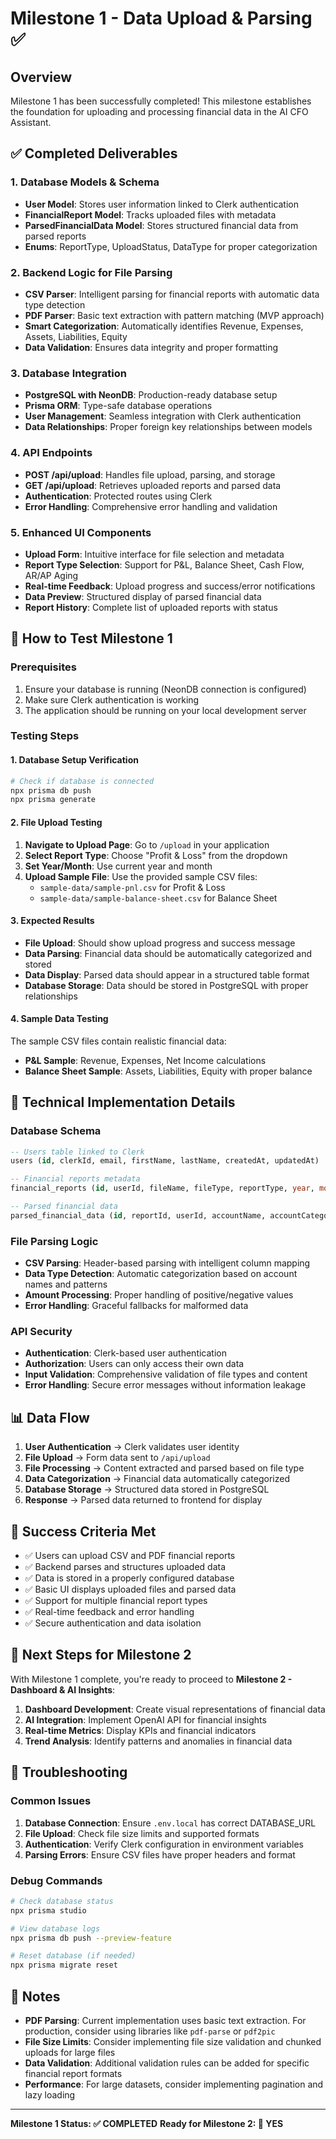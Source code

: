 # Milestone 1 - Data Upload & Parsing ✅

## Overview
Milestone 1 has been successfully completed! This milestone establishes the foundation for uploading and processing financial data in the AI CFO Assistant.

## ✅ Completed Deliverables

### 1. Database Models & Schema
- **User Model**: Stores user information linked to Clerk authentication
- **FinancialReport Model**: Tracks uploaded files with metadata
- **ParsedFinancialData Model**: Stores structured financial data from parsed reports
- **Enums**: ReportType, UploadStatus, DataType for proper categorization

### 2. Backend Logic for File Parsing
- **CSV Parser**: Intelligent parsing for financial reports with automatic data type detection
- **PDF Parser**: Basic text extraction with pattern matching (MVP approach)
- **Smart Categorization**: Automatically identifies Revenue, Expenses, Assets, Liabilities, Equity
- **Data Validation**: Ensures data integrity and proper formatting

### 3. Database Integration
- **PostgreSQL with NeonDB**: Production-ready database setup
- **Prisma ORM**: Type-safe database operations
- **User Management**: Seamless integration with Clerk authentication
- **Data Relationships**: Proper foreign key relationships between models

### 4. API Endpoints
- **POST /api/upload**: Handles file upload, parsing, and storage
- **GET /api/upload**: Retrieves uploaded reports and parsed data
- **Authentication**: Protected routes using Clerk
- **Error Handling**: Comprehensive error handling and validation

### 5. Enhanced UI Components
- **Upload Form**: Intuitive interface for file selection and metadata
- **Report Type Selection**: Support for P&L, Balance Sheet, Cash Flow, AR/AP Aging
- **Real-time Feedback**: Upload progress and success/error notifications
- **Data Preview**: Structured display of parsed financial data
- **Report History**: Complete list of uploaded reports with status

## 🚀 How to Test Milestone 1

### Prerequisites
1. Ensure your database is running (NeonDB connection is configured)
2. Make sure Clerk authentication is working
3. The application should be running on your local development server

### Testing Steps

#### 1. Database Setup Verification
```bash
# Check if database is connected
npx prisma db push
npx prisma generate
```

#### 2. File Upload Testing
1. **Navigate to Upload Page**: Go to `/upload` in your application
2. **Select Report Type**: Choose "Profit & Loss" from the dropdown
3. **Set Year/Month**: Use current year and month
4. **Upload Sample File**: Use the provided sample CSV files:
   - `sample-data/sample-pnl.csv` for Profit & Loss
   - `sample-data/sample-balance-sheet.csv` for Balance Sheet

#### 3. Expected Results
- **File Upload**: Should show upload progress and success message
- **Data Parsing**: Financial data should be automatically categorized and stored
- **Data Display**: Parsed data should appear in a structured table format
- **Database Storage**: Data should be stored in PostgreSQL with proper relationships

#### 4. Sample Data Testing
The sample CSV files contain realistic financial data:
- **P&L Sample**: Revenue, Expenses, Net Income calculations
- **Balance Sheet Sample**: Assets, Liabilities, Equity with proper balance

## 🔧 Technical Implementation Details

### Database Schema
```sql
-- Users table linked to Clerk
users (id, clerkId, email, firstName, lastName, createdAt, updatedAt)

-- Financial reports metadata
financial_reports (id, userId, fileName, fileType, reportType, year, month, fileSize, uploadDate, status, errorMessage)

-- Parsed financial data
parsed_financial_data (id, reportId, userId, accountName, accountCategory, amount, dataType, period, notes, createdAt)
```

### File Parsing Logic
- **CSV Parsing**: Header-based parsing with intelligent column mapping
- **Data Type Detection**: Automatic categorization based on account names and patterns
- **Amount Processing**: Proper handling of positive/negative values
- **Error Handling**: Graceful fallbacks for malformed data

### API Security
- **Authentication**: Clerk-based user authentication
- **Authorization**: Users can only access their own data
- **Input Validation**: Comprehensive validation of file types and content
- **Error Handling**: Secure error messages without information leakage

## 📊 Data Flow

1. **User Authentication** → Clerk validates user identity
2. **File Upload** → Form data sent to `/api/upload`
3. **File Processing** → Content extracted and parsed based on file type
4. **Data Categorization** → Financial data automatically categorized
5. **Database Storage** → Structured data stored in PostgreSQL
6. **Response** → Parsed data returned to frontend for display

## 🎯 Success Criteria Met

- ✅ Users can upload CSV and PDF financial reports
- ✅ Backend parses and structures uploaded data
- ✅ Data is stored in a properly configured database
- ✅ Basic UI displays uploaded files and parsed data
- ✅ Support for multiple financial report types
- ✅ Real-time feedback and error handling
- ✅ Secure authentication and data isolation

## 🔮 Next Steps for Milestone 2

With Milestone 1 complete, you're ready to proceed to **Milestone 2 - Dashboard & AI Insights**:

1. **Dashboard Development**: Create visual representations of financial data
2. **AI Integration**: Implement OpenAI API for financial insights
3. **Real-time Metrics**: Display KPIs and financial indicators
4. **Trend Analysis**: Identify patterns and anomalies in financial data

## 🐛 Troubleshooting

### Common Issues
1. **Database Connection**: Ensure `.env.local` has correct DATABASE_URL
2. **File Upload**: Check file size limits and supported formats
3. **Authentication**: Verify Clerk configuration in environment variables
4. **Parsing Errors**: Ensure CSV files have proper headers and format

### Debug Commands
```bash
# Check database status
npx prisma studio

# View database logs
npx prisma db push --preview-feature

# Reset database (if needed)
npx prisma migrate reset
```

## 📝 Notes

- **PDF Parsing**: Current implementation uses basic text extraction. For production, consider using libraries like `pdf-parse` or `pdf2pic`
- **File Size Limits**: Consider implementing file size validation and chunked uploads for large files
- **Data Validation**: Additional validation rules can be added for specific financial report formats
- **Performance**: For large datasets, consider implementing pagination and lazy loading

---

**Milestone 1 Status: ✅ COMPLETED**
**Ready for Milestone 2: 🚀 YES**
